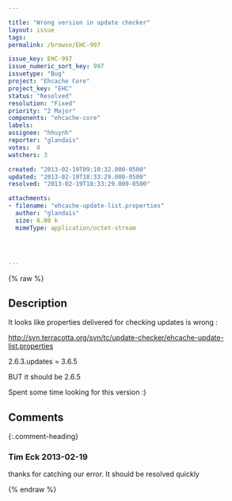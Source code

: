 ```yaml
---

title: "Wrong version in update checker"
layout: issue
tags: 
permalink: /browse/EHC-997

issue_key: EHC-997
issue_numeric_sort_key: 997
issuetype: "Bug"
project: "Ehcache Core"
project_key: "EHC"
status: "Resolved"
resolution: "Fixed"
priority: "2 Major"
components: "ehcache-core"
labels: 
assignee: "hhuynh"
reporter: "glandais"
votes:  0
watchers: 3

created: "2013-02-19T09:10:32.000-0500"
updated: "2013-02-19T18:33:29.000-0500"
resolved: "2013-02-19T18:33:29.000-0500"

attachments:
- filename: "ehcache-update-list.properties"
  author: "glandais"
  size: 6.00 k
  mimeType: application/octet-stream




---
```


{% raw %}

## Description

<div markdown="1" class="description">

It looks like properties delivered for checking updates is wrong :

http://svn.terracotta.org/svn/tc/update-checker/ehcache-update-list.properties

2.6.3.updates = 3.6.5

BUT it should be 2.6.5

Spent some time looking for this version :)

</div>

## Comments


{:.comment-heading}
### **Tim Eck** <span class="date">2013-02-19</span>

<div markdown="1" class="comment">

thanks for catching our error. It should be resolved quickly


</div>



{% endraw %}
